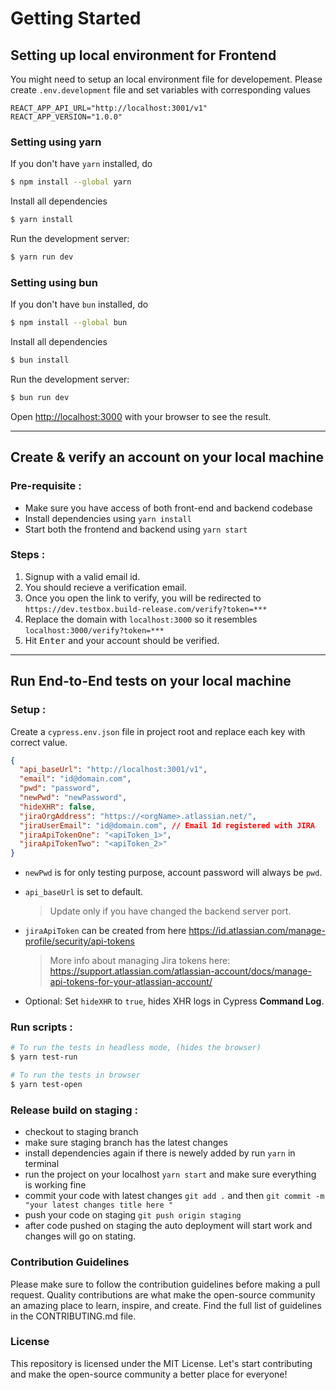 # Getting Started

## Setting up local environment for Frontend

You might need to setup an local environment file for developement. Please
create `.env.development` file and set variables with corresponding values

```properties
REACT_APP_API_URL="http://localhost:3001/v1"
REACT_APP_VERSION="1.0.0"
```
### Setting using yarn

If you don't have `yarn` installed, do

```bash
$ npm install --global yarn
```
Install all dependencies

```bash
$ yarn install
```

Run the development server:

```bash
$ yarn run dev
```

### Setting using bun

If you don't have `bun` installed, do

```bash
$ npm install --global bun
```
Install all dependencies

```bash
$ bun install
```

Run the development server:

```bash
$ bun run dev
```

Open [http://localhost:3000](http://localhost:3000) with your browser to see the
result.

<hr>

## Create & verify an account on your local machine

### Pre-requisite :

- Make sure you have access of both front-end and backend codebase
- Install dependencies using `yarn install`
- Start both the frontend and backend using `yarn start`

### Steps :

1. Signup with a valid email id.
2. You should recieve a verification email.
3. Once you open the link to verify, you will be redirected to
   `https://dev.testbox.build-release.com/verify?token=***`
4. Replace the domain with `localhost:3000` so it resembles
   `localhost:3000/verify?token=***`
5. Hit <kbd>Enter</kbd> and your account should be verified.

<hr>

## Run End-to-End tests on your local machine

### Setup :

Create a `cypress.env.json` file in project root and replace each key with
correct value.

```json
{
  "api_baseUrl": "http://localhost:3001/v1",
  "email": "id@domain.com",
  "pwd": "password",
  "newPwd": "newPassword",
  "hideXHR": false,
  "jiraOrgAddress": "https://<orgName>.atlassian.net/",
  "jiraUserEmail": "id@domain.com", // Email Id registered with JIRA
  "jiraApiTokenOne": "<apiToken_1>",
  "jiraApiTokenTwo": "<apiToken_2>"
}
```

- `newPwd` is for only testing purpose, account password will always be `pwd`.

- `api_baseUrl` is set to default.

  > Update only if you have changed the backend server port.

- `jiraApiToken` can be created from here
  https://id.atlassian.com/manage-profile/security/api-tokens
  > More info about managing Jira tokens here:
  > https://support.atlassian.com/atlassian-account/docs/manage-api-tokens-for-your-atlassian-account/
- Optional: Set `hideXHR` to `true`, hides XHR logs in Cypress **Command Log**.

### Run scripts :

```bash
# To run the tests in headless mode, (hides the browser)
$ yarn test-run

# To run the tests in browser
$ yarn test-open
```

### Release build on staging :

- checkout to staging branch
- make sure staging branch has the latest changes
- install dependencies again if there is newely added by run `yarn` in terminal
- run the project on your localhost `yarn start` and make sure everything is
  working fine
- commit your code with latest changes `git add .` and then
  `git commit -m "your latest changes title here "`
- push your code on staging `git push origin staging`
- after code pushed on staging the auto deployment will start work and changes
  will go on stating.



### Contribution Guidelines
  Please make sure to follow the contribution guidelines before making a pull request. Quality contributions are what make the open-source community an amazing place to learn, inspire, and create.
  Find the full list of guidelines in the CONTRIBUTING.md file.

### License
  This repository is licensed under the MIT License.
  Let's start contributing and make the open-source community a better place for everyone!